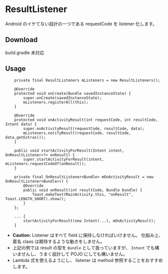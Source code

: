 # ResultListener

Android のイケてない設計の一つである requestCode を listener 化します。

## Download

build.gradle 未対応

## Usage

```
    private final ResultListeners mListeners = new ResultListeners();

    @Override
    protected void onCreate(Bundle savedInstanceState) {
        super.onCreate(savedInstanceState);
        mListeners.registerAll(this);
    }

    @Override
    protected void onActivityResult(int requestCode, int resultCode, Intent data) {
        super.onActivityResult(requestCode, resultCode, data);
        mListeners.notifyResult(requestCode, resultCode, data.getExtras());
    }

    public void startActivityForResult(Intent intent, OnResultListener<?> onResult) {
        super.startActivityForResult(intent, mListeners.requestCodeOf(onResult));
    }
```

```
    private final OnResultListener<Bundle> mOnActivityResult = new OnResultListener<Bundle>() {
        @Override
        public void onResult(int resultCode, Bundle bundle) {
            Toast.makeText(MainActivity.this, "onResult", Toast.LENGTH_SHORT).show();
        }
    };

    ... {
        startActivityForResult(new Intent(...), mOnActivityResult);
    }
```

- **Caution:** Listener はすべて field に保持しなければいけません。 仕組み上、匿名 class は期待するような動きをしません。
- 上記の例では result の型を `Bundle` として扱っていますが、 `Intent` でも構いませんし、うまく設計して POJO にしても構いません。
- Lambda 式を使えるようにし、 listener は method 参照することをおすすめします。
